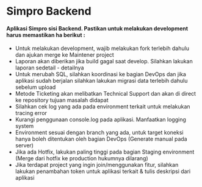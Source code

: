 # Simpro Backend

<h4>Aplikasi Simpro sisi Backend. Pastikan untuk melakukan development harus memastikan ha berikut : </h4>
<ul>
    <li>Untuk melakukan development, wajib melakukan fork terlebih dahulu dan ajukan merge ke Maintener project</li>
    <li>Laporan akan diberikan jika build gagal saat develop. Silahkan lakukan laporan sedetail - detailnya</li>
    <li>Untuk merubah SQL, silahkan koordinasi ke bagian DevOps dan jika aplikasi sudah berjalan silahkan lakukan migrasi data terlebih dahulu sebelum upload</li>
    <li>Metode Ticketing akan melibatkan Technical Support dan akan di direct ke repository tujuan masalah didapat</li>
    <li>Silahkan cek log yang ada pada environment terkait untuk melakukan tracing error</li>
    <li>Kurangi penggunaan console.log pada aplikasi. Manfaatkan logging system</li>
    <li>Environment sesuai dengan branch yang ada, untuk target koneksi hanya boleh ditentukan oleh bagian DevOps (Generate manual pada server)</li>
    <li>Jika ada Hotfix, lakukan paling tinggi pada bagian Staging environment (Merge dari hotfix ke production hukumnya dilarang)</li>
    <li>Jika terdapat project yang ingin join/menggunakan fitur, silahkan lakukan penambahan token untuk aplikasi terkait & tulis deskripsi dari aplikasi</li>
</ul>
